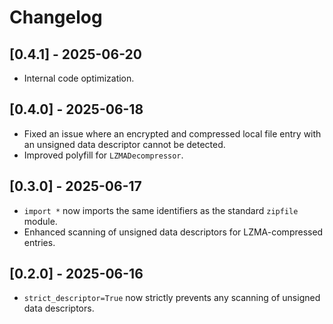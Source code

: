 # Changelog

## [0.4.1] - 2025-06-20
* Internal code optimization.

## [0.4.0] - 2025-06-18
* Fixed an issue where an encrypted and compressed local file entry with an unsigned data descriptor cannot be detected.
* Improved polyfill for `LZMADecompressor`.

## [0.3.0] - 2025-06-17
* `import *` now imports the same identifiers as the standard `zipfile` module.
* Enhanced scanning of unsigned data descriptors for LZMA-compressed entries.

## [0.2.0] - 2025-06-16
* `strict_descriptor=True` now strictly prevents any scanning of unsigned data descriptors.
